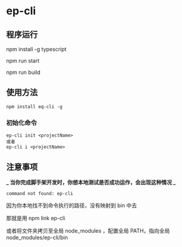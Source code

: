 <!--
 * @Author: Eplayed
 * @Date: 2020-04-26 10:45:51
 * @LastEditTime: 2020-04-26 16:36:25
 * @LastEditors: Please set LastEditors
 * @Description: In User Settings Edit
 * @FilePath: /ep-cli/README.md
 -->

# ep-cli

## 程序运行

npm install -g typescript

npm run start

npm run build

## 使用方法

```
npm install eq-cli -g

```

### 初始化命令

```
ep-cli init <projectName>
或者
ep-cli i <projectName>
```

## 注意事项

**_ 当你完成脚手架开发时，你想本地测试是否成功运作，会出现这种情况 _**

```
command not found: ep-cli
```

因为你本地找不到命令执行的路径，没有映射到 bin 中去

那就是用 npm link ep-cli

或者将文件夹拷贝至全局 node_modules ，配置全局 PATH，指向全局 node_modules/ep-cli/bin
